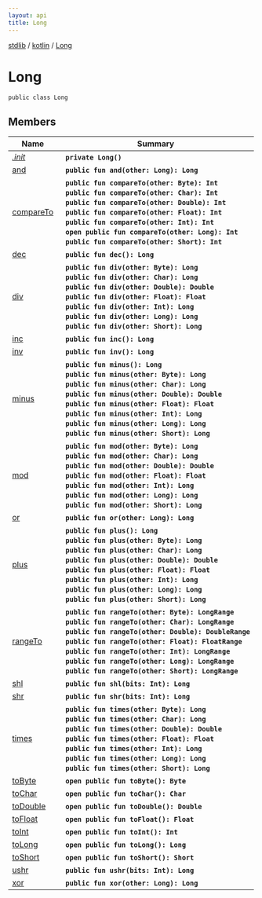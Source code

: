 ```yaml
---
layout: api
title: Long
---
```

[stdlib](../../index.md) / [kotlin](../index.md) / [Long](index.md)

# Long

```
public class Long
```

## Members

| Name | Summary |
|------|---------|
|[*.init*](_init_.md)|&nbsp;&nbsp;**`private Long()`**<br>|
|[and](and.md)|&nbsp;&nbsp;**`public fun and(other: Long): Long`**<br>|
|[compareTo](compareTo.md)|&nbsp;&nbsp;**`public fun compareTo(other: Byte): Int`**<br>&nbsp;&nbsp;**`public fun compareTo(other: Char): Int`**<br>&nbsp;&nbsp;**`public fun compareTo(other: Double): Int`**<br>&nbsp;&nbsp;**`public fun compareTo(other: Float): Int`**<br>&nbsp;&nbsp;**`public fun compareTo(other: Int): Int`**<br>&nbsp;&nbsp;**`open public fun compareTo(other: Long): Int`**<br>&nbsp;&nbsp;**`public fun compareTo(other: Short): Int`**<br>|
|[dec](dec.md)|&nbsp;&nbsp;**`public fun dec(): Long`**<br>|
|[div](div.md)|&nbsp;&nbsp;**`public fun div(other: Byte): Long`**<br>&nbsp;&nbsp;**`public fun div(other: Char): Long`**<br>&nbsp;&nbsp;**`public fun div(other: Double): Double`**<br>&nbsp;&nbsp;**`public fun div(other: Float): Float`**<br>&nbsp;&nbsp;**`public fun div(other: Int): Long`**<br>&nbsp;&nbsp;**`public fun div(other: Long): Long`**<br>&nbsp;&nbsp;**`public fun div(other: Short): Long`**<br>|
|[inc](inc.md)|&nbsp;&nbsp;**`public fun inc(): Long`**<br>|
|[inv](inv.md)|&nbsp;&nbsp;**`public fun inv(): Long`**<br>|
|[minus](minus.md)|&nbsp;&nbsp;**`public fun minus(): Long`**<br>&nbsp;&nbsp;**`public fun minus(other: Byte): Long`**<br>&nbsp;&nbsp;**`public fun minus(other: Char): Long`**<br>&nbsp;&nbsp;**`public fun minus(other: Double): Double`**<br>&nbsp;&nbsp;**`public fun minus(other: Float): Float`**<br>&nbsp;&nbsp;**`public fun minus(other: Int): Long`**<br>&nbsp;&nbsp;**`public fun minus(other: Long): Long`**<br>&nbsp;&nbsp;**`public fun minus(other: Short): Long`**<br>|
|[mod](mod.md)|&nbsp;&nbsp;**`public fun mod(other: Byte): Long`**<br>&nbsp;&nbsp;**`public fun mod(other: Char): Long`**<br>&nbsp;&nbsp;**`public fun mod(other: Double): Double`**<br>&nbsp;&nbsp;**`public fun mod(other: Float): Float`**<br>&nbsp;&nbsp;**`public fun mod(other: Int): Long`**<br>&nbsp;&nbsp;**`public fun mod(other: Long): Long`**<br>&nbsp;&nbsp;**`public fun mod(other: Short): Long`**<br>|
|[or](or.md)|&nbsp;&nbsp;**`public fun or(other: Long): Long`**<br>|
|[plus](plus.md)|&nbsp;&nbsp;**`public fun plus(): Long`**<br>&nbsp;&nbsp;**`public fun plus(other: Byte): Long`**<br>&nbsp;&nbsp;**`public fun plus(other: Char): Long`**<br>&nbsp;&nbsp;**`public fun plus(other: Double): Double`**<br>&nbsp;&nbsp;**`public fun plus(other: Float): Float`**<br>&nbsp;&nbsp;**`public fun plus(other: Int): Long`**<br>&nbsp;&nbsp;**`public fun plus(other: Long): Long`**<br>&nbsp;&nbsp;**`public fun plus(other: Short): Long`**<br>|
|[rangeTo](rangeTo.md)|&nbsp;&nbsp;**`public fun rangeTo(other: Byte): LongRange`**<br>&nbsp;&nbsp;**`public fun rangeTo(other: Char): LongRange`**<br>&nbsp;&nbsp;**`public fun rangeTo(other: Double): DoubleRange`**<br>&nbsp;&nbsp;**`public fun rangeTo(other: Float): FloatRange`**<br>&nbsp;&nbsp;**`public fun rangeTo(other: Int): LongRange`**<br>&nbsp;&nbsp;**`public fun rangeTo(other: Long): LongRange`**<br>&nbsp;&nbsp;**`public fun rangeTo(other: Short): LongRange`**<br>|
|[shl](shl.md)|&nbsp;&nbsp;**`public fun shl(bits: Int): Long`**<br>|
|[shr](shr.md)|&nbsp;&nbsp;**`public fun shr(bits: Int): Long`**<br>|
|[times](times.md)|&nbsp;&nbsp;**`public fun times(other: Byte): Long`**<br>&nbsp;&nbsp;**`public fun times(other: Char): Long`**<br>&nbsp;&nbsp;**`public fun times(other: Double): Double`**<br>&nbsp;&nbsp;**`public fun times(other: Float): Float`**<br>&nbsp;&nbsp;**`public fun times(other: Int): Long`**<br>&nbsp;&nbsp;**`public fun times(other: Long): Long`**<br>&nbsp;&nbsp;**`public fun times(other: Short): Long`**<br>|
|[toByte](toByte.md)|&nbsp;&nbsp;**`open public fun toByte(): Byte`**<br>|
|[toChar](toChar.md)|&nbsp;&nbsp;**`open public fun toChar(): Char`**<br>|
|[toDouble](toDouble.md)|&nbsp;&nbsp;**`open public fun toDouble(): Double`**<br>|
|[toFloat](toFloat.md)|&nbsp;&nbsp;**`open public fun toFloat(): Float`**<br>|
|[toInt](toInt.md)|&nbsp;&nbsp;**`open public fun toInt(): Int`**<br>|
|[toLong](toLong.md)|&nbsp;&nbsp;**`open public fun toLong(): Long`**<br>|
|[toShort](toShort.md)|&nbsp;&nbsp;**`open public fun toShort(): Short`**<br>|
|[ushr](ushr.md)|&nbsp;&nbsp;**`public fun ushr(bits: Int): Long`**<br>|
|[xor](xor.md)|&nbsp;&nbsp;**`public fun xor(other: Long): Long`**<br>|
